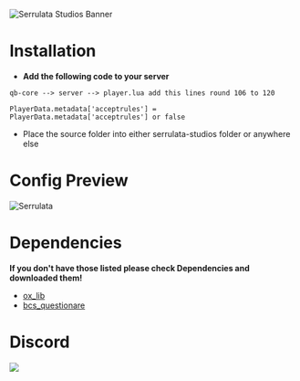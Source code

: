 ![Serrulata Studios Banner](https://i.imgur.com/wG4hycs.gif)

# **Installation**
 
- **Add the following code to your server**


``qb-core --> server --> player.lua add this lines round 106 to 120``

```
PlayerData.metadata['acceptrules'] = PlayerData.metadata['acceptrules'] or false 
```
- Place the source folder into either serrulata-studios folder or anywhere else


# **Config Preview**
![Serrulata](https://i.imgur.com/kpfNXc2.png)


# **Dependencies**

**If you don't have those listed please check Dependencies and downloaded them!**

- [ox_lib]("https://github.com/overextended/ox_lib/releases/tag/v2.19.1")
- [bcs_questionare]("https://github.com/baguscodestudio/bcs_questionare")


# **Discord**

[![](https://dcbadge.vercel.app/api/server/NerdvuJDX7)](https://discord.gg/NerdvuJDX7)
